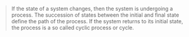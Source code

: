 >If the state of a system changes, then the system is undergoing a process. The succession of states between the initial and final state define the path of the process. If the system returns to its initial state, the process is a so called cyclic process or cycle.

